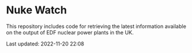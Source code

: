 # Nuke Watch

This repository includes code for retrieving the latest information available on the output of EDF nuclear power plants in the UK.

Last updated: 2022-11-20 22:08